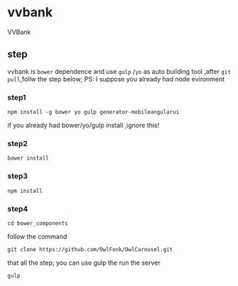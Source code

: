 # vvbank
VVBank
## step
vvbank is ```bower``` dependence and use ```gulp``` /```yo``` as auto building tool ,after ```git pull```,follw the step below; 
PS: I suppose you already had node evironment
### step1
```
npm install -g bower yo gulp generator-mobileangularui
```
if you already had bower/yo/gulp install ,ignore this!
### step2
```
bower install 
```
### step3
```
npm install
```
### step4
```
cd bower_components
```
follow the command
```
git clone https://github.com/OwlFonk/OwlCarousel.git
```
that all the step;
you can use gulp the run the server
```
gulp
```
